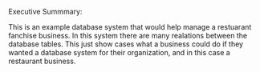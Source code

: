 Executive Summmary:

This is an example database system that would help manage a restuarant fanchise business. In this system there are many realations between 
the database tables. This just show cases what a business could do if they wanted a database system for their organization,
and in this case a restaurant business.
